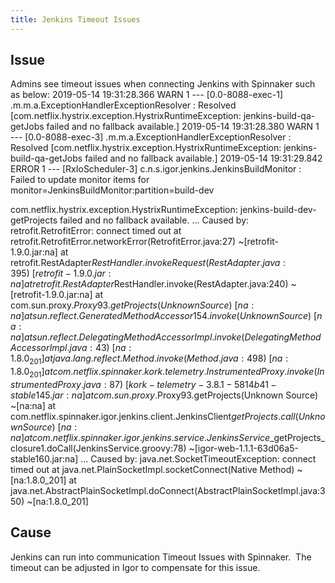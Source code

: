 ```yaml
---
title: Jenkins Timeout Issues
---
```


## Issue
Admins see timeout issues when connecting Jenkins with Spinnaker such as below:
2019-05-14 19:31:28.366  WARN 1 --- [0.0-8088-exec-1] .m.m.a.ExceptionHandlerExceptionResolver : Resolved [com.netflix.hystrix.exception.HystrixRuntimeException: jenkins-build-qa-getJobs failed and no fallback available.]
2019-05-14 19:31:28.380  WARN 1 --- [0.0-8088-exec-3] .m.m.a.ExceptionHandlerExceptionResolver : Resolved [com.netflix.hystrix.exception.HystrixRuntimeException: jenkins-build-qa-getJobs failed and no fallback available.]
2019-05-14 19:31:29.842 ERROR 1 --- [RxIoScheduler-3] c.n.s.igor.jenkins.JenkinsBuildMonitor   : Failed to update monitor items for monitor=JenkinsBuildMonitor:partition=build-dev

com.netflix.hystrix.exception.HystrixRuntimeException: jenkins-build-dev-getProjects failed and no fallback available.
...
Caused by: retrofit.RetrofitError: connect timed out
    at retrofit.RetrofitError.networkError(RetrofitError.java:27) ~[retrofit-1.9.0.jar:na]
    at retrofit.RestAdapter$RestHandler.invokeRequest(RestAdapter.java:395) ~[retrofit-1.9.0.jar:na]
    at retrofit.RestAdapter$RestHandler.invoke(RestAdapter.java:240) ~[retrofit-1.9.0.jar:na]
    at com.sun.proxy.$Proxy93.getProjects(Unknown Source) ~[na:na]
    at sun.reflect.GeneratedMethodAccessor154.invoke(Unknown Source) ~[na:na]
    at sun.reflect.DelegatingMethodAccessorImpl.invoke(DelegatingMethodAccessorImpl.java:43) ~[na:1.8.0_201]
    at java.lang.reflect.Method.invoke(Method.java:498) ~[na:1.8.0_201]
    at com.netflix.spinnaker.kork.telemetry.InstrumentedProxy.invoke(InstrumentedProxy.java:87) ~[kork-telemetry-3.8.1-5814b41-stable145.jar:na]
    at com.sun.proxy.$Proxy93.getProjects(Unknown Source) ~[na:na]
    at com.netflix.spinnaker.igor.jenkins.client.JenkinsClient$getProjects.call(Unknown Source) ~[na:na]
    at com.netflix.spinnaker.igor.jenkins.service.JenkinsService$_getProjects_closure1.doCall(JenkinsService.groovy:78) ~[igor-web-1.1.1-63d06a5-stable160.jar:na]
...
Caused by: java.net.SocketTimeoutException: connect timed out
    at java.net.PlainSocketImpl.socketConnect(Native Method) ~[na:1.8.0_201]
    at java.net.AbstractPlainSocketImpl.doConnect(AbstractPlainSocketImpl.java:350) ~[na:1.8.0_201]

## Cause
Jenkins can run into communication Timeout Issues with Spinnaker.  The timeout can be adjusted in Igor to compensate for this issue.

